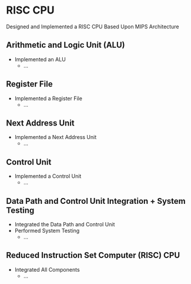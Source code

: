 # RISC CPU
Designed and Implemented a RISC CPU Based Upon MIPS Architecture

## Arithmetic and Logic Unit (ALU)
- Implemented an ALU
    - ...

## Register File
- Implemented a Register File
    - ...

## Next Address Unit 
- Implemented a Next Address Unit
    - ...

## Control Unit
- Implemented a Control Unit
    - ...

## Data Path and Control Unit Integration + System Testing
- Integrated the Data Path and Control Unit
- Performed System Testing
    - ...

## Reduced Instruction Set Computer (RISC) CPU
- Integrated All Components
    - ...

